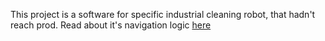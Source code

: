 This project is a software for specific industrial cleaning robot, that hadn't reach prod.
Read about it's navigation logic [here](./Readme-Navigation.pdf)